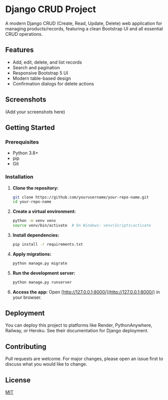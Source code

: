 # Django CRUD Project

A modern Django CRUD (Create, Read, Update, Delete) web application for managing products/records, featuring a clean Bootstrap UI and all essential CRUD operations.

## Features
- Add, edit, delete, and list records
- Search and pagination
- Responsive Bootstrap 5 UI
- Modern table-based design
- Confirmation dialogs for delete actions

## Screenshots
(Add your screenshots here)

## Getting Started

### Prerequisites
- Python 3.8+
- pip
- Git

### Installation
1. **Clone the repository:**
   ```bash
   git clone https://github.com/yourusername/your-repo-name.git
   cd your-repo-name
   ```
2. **Create a virtual environment:**
   ```bash
   python -m venv venv
   source venv/bin/activate  # On Windows: venv\Scripts\activate
   ```
3. **Install dependencies:**
   ```bash
   pip install -r requirements.txt
   ```
4. **Apply migrations:**
   ```bash
   python manage.py migrate
   ```
5. **Run the development server:**
   ```bash
   python manage.py runserver
   ```
6. **Access the app:**
   Open [http://127.0.0.1:8000/](http://127.0.0.1:8000/) in your browser.

## Deployment
You can deploy this project to platforms like Render, PythonAnywhere, Railway, or Heroku. See their documentation for Django deployment.

## Contributing
Pull requests are welcome. For major changes, please open an issue first to discuss what you would like to change.

## License
[MIT](LICENSE) 